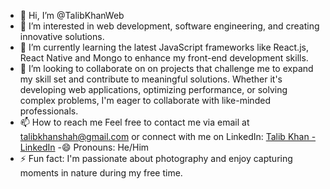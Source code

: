 - 👋 Hi, I’m @TalibKhanWeb
- 👀 I’m interested in web development, software engineering, and creating innovative solutions.
- 🌱 I’m currently learning the latest JavaScript frameworks like React.js, React Native and Mongo to enhance my front-end development skills.
- 💞️ I’m looking to collaborate on  on projects that challenge me to expand my skill set and contribute to meaningful solutions. Whether it's developing web applications, optimizing performance, or solving complex problems, I'm eager to collaborate with like-minded professionals.
- 📫 How to reach me Feel free to contact me via email at talibkhanshah@gmail.com or connect with me on LinkedIn: <a href='https://www.linkedin.com/in/talib-khan-580936289'>Talib Khan - LinkedIn</a>
-😄 Pronouns: He/Him
- ⚡ Fun fact: I'm passionate about photography and enjoy capturing moments in nature during my free time.

<!---
TalibKhanWeb/TalibKhanWeb is a ✨ special ✨ repository because its `README.md` (this file) appears on your GitHub profile.
You can click the Preview link to take a look at your changes.
--->
